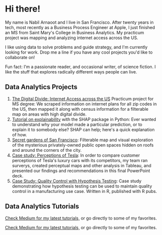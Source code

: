 # Hi there!

My name is Nabil Arnaoot and I live in San Francisco.  After twenty years in tech, most recently as a Business Process Engineer at Apple, I just finished an MS from Saint Mary's College in Business Analytics.  My practicum project was mapping and analyzing internet access across the US.

I like using data to solve problems and guide strategy, and I'm currently looking for work. Drop me a line if you have any cool projects you'd like to collaborate on!

Fun fact: I'm a passionate reader, and occasional writer, of science fiction.  I like the stuff that explores radically different ways people can live.

## Data Analytics Projects
1. [The Digital Divide: Internet Access across the US](https://public.tableau.com/app/profile/nabil.arnaoot/viz/TheDigitalDivideInternetAccessAcrosstheUS/USAreaswithPoorInternet) Practicum project for MS degree: We scraped information on internet plans for all zip codes in the US, then mapped it along with census information for a filterable map on areas with high digital divide.
2. [Tutorial on explainability](https://github.com/narnaoot/explainability/blob/b9040434a80d28159401cdce369c1c43e47e742a/Explainable%20AI.ipynb) with the SHAP package in Python: Ever wanted to understand why your model made a particular prediction, or to explain it to somebody else? SHAP can help; here's a quick explanation of how.
3. [Secret gardens of San Francisco](https://public.tableau.com/app/profile/nabil.arnaoot/viz/SecretGardensofSanFrancisco/SecretGardensofSanFrancisco): Filterable map and visual exploration of the mysterious privately-owned public open spaces hidden on roofs and around the corners of the city.
4. [Case study: Perceptions of Tesla](https://github.com/narnaoot/tesla_research/blob/main/TeslaPerceptionsCaseStudy.pdf): In order to compare customer perceptions of Tesla's luxury cars with its competitors, my team ran surverys, created perceptual maps and other analysis in Tableau, and presented our findings and recommendations in this final PowerPoint deck.
5. [Case Study: Quality Control with Hypothesis Testing](https://rpubs.com/n4bil/case_study): Case study demonstrating how hypothesis testing can be used to maintain quality control in a manufacturing use case. Written in R, published with R pubs.

## Data Analytics Tutorials
[Check Medium for my latest tutorials,](https://medium.com/@narnaoot) or go directly to some of my favorites.

[Check Medium for my latest tutorials,](https://medium.com/@narnaoot) or go directly to some of my favorites.



